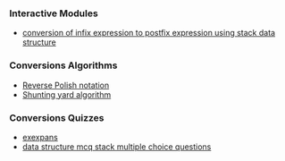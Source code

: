 ### Interactive Modules
  <!-- - [Infix Prefix and Postfix Expressions](interactivepython.org/runestone/static/pythonds/BasicDS/InfixPrefixandPostfixExpressions.html)
  - [prefix postfix infix online converter](scanftree.com/Data_Structure/prefix-postfix-infix-online-converter)-->
  - [conversion of infix expression to postfix expression using stack data structure](https://codeburst.io/conversion-of-infix-expression-to-postfix-expression-using-stack-data-structure-3faf9c212ab8)

### Conversions Algorithms
  - [Reverse Polish notation](https://en.wikipedia.org/wiki/Reverse_Polish_notation)
  - [Shunting yard algorithm](https://en.wikipedia.org/wiki/Shunting-yard_algorithm)
  <!-- - [MR35](www.cs.utexas.edu/~EWD/MCReps/MR35.PDF)-->

### Conversions Quizzes
   <!-- - [Fix Quiz](www.cs.kent.edu/~nmadi/CS23001/fix-Quiz.pdf)-->
   - [exexpans](http://csis.pace.edu/~wolf/CS122/exexpans.html)
   - [data structure mcq stack multiple choice questions](http://www.c4learn.com/mcq/data-structure-mcq/data-structure-mcq-stack-multiple-choice-questions-set-2/)


